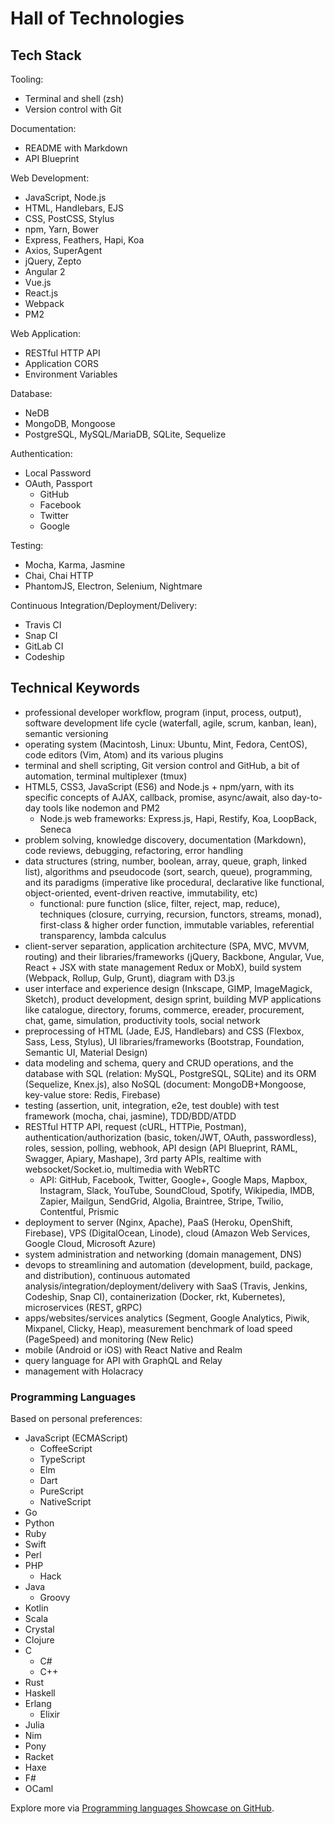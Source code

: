 # Hall of Technologies

## Tech Stack

Tooling:

* Terminal and shell (zsh)
* Version control with Git

Documentation:

* README with Markdown
* API Blueprint

Web Development:

* JavaScript, Node.js
* HTML, Handlebars, EJS
* CSS, PostCSS, Stylus
* npm, Yarn, Bower
* Express, Feathers, Hapi, Koa
* Axios, SuperAgent
* jQuery, Zepto
* Angular 2
* Vue.js
* React.js
* Webpack
* PM2

Web Application:

* RESTful HTTP API
* Application CORS
* Environment Variables

Database:

* NeDB
* MongoDB, Mongoose
* PostgreSQL, MySQL/MariaDB, SQLite, Sequelize

Authentication:

* Local Password
* OAuth, Passport
  * GitHub
  * Facebook
  * Twitter
  * Google

Testing:

* Mocha, Karma, Jasmine
* Chai, Chai HTTP
* PhantomJS, Electron, Selenium, Nightmare

Continuous Integration/Deployment/Delivery:

* Travis CI
* Snap CI
* GitLab CI
* Codeship

## Technical Keywords

- professional developer workflow, program (input, process, output), software development life cycle (waterfall, agile, scrum, kanban, lean), semantic versioning
- operating system (Macintosh, Linux: Ubuntu, Mint, Fedora, CentOS), code editors (Vim, Atom) and its various plugins
- terminal and shell scripting, Git version control and GitHub, a bit of automation, terminal multiplexer (tmux)
- HTML5, CSS3, JavaScript (ES6) and Node.js + npm/yarn, with its specific concepts of AJAX, callback, promise, async/await, also day-to-day tools like nodemon and PM2
  - Node.js web frameworks: Express.js, Hapi, Restify, Koa, LoopBack, Seneca
- problem solving, knowledge discovery, documentation (Markdown), code reviews, debugging, refactoring, error handling
- data structures (string, number, boolean, array, queue, graph, linked list), algorithms and pseudocode (sort, search, queue), programming, and its paradigms (imperative like procedural, declarative like functional, object-oriented, event-driven reactive, immutability, etc)
  - functional: pure function (slice, filter, reject, map, reduce), techniques (closure, currying, recursion, functors, streams, monad), first-class & higher order function, immutable variables, referential transparency, lambda calculus
- client-server separation, application architecture (SPA, MVC, MVVM, routing) and their libraries/frameworks (jQuery, Backbone, Angular, Vue, React + JSX with state management Redux or MobX), build system (Webpack, Rollup, Gulp, Grunt), diagram with D3.js
- user interface and experience design (Inkscape, GIMP, ImageMagick, Sketch), product development, design sprint, building MVP applications like catalogue, directory, forums, commerce, ereader, procurement, chat, game, simulation, productivity tools, social network
- preprocessing of HTML (Jade, EJS, Handlebars) and CSS (Flexbox, Sass, Less, Stylus), UI libraries/frameworks (Bootstrap, Foundation, Semantic UI, Material Design)
- data modeling and schema, query and CRUD operations, and the database with SQL (relation: MySQL, PostgreSQL, SQLite) and its ORM (Sequelize, Knex.js), also NoSQL (document: MongoDB+Mongoose, key-value store: Redis, Firebase)
- testing (assertion, unit, integration, e2e, test double) with test framework (mocha, chai, jasmine), TDD/BDD/ATDD
- RESTful HTTP API, request (cURL, HTTPie, Postman), authentication/authorization (basic, token/JWT, OAuth, passwordless), roles, session, polling, webhook, API design (API Blueprint, RAML, Swagger, Apiary, Mashape), 3rd party APIs, realtime with websocket/Socket.io, multimedia with WebRTC
  - API: GitHub, Facebook, Twitter, Google+, Google Maps, Mapbox, Instagram, Slack, YouTube, SoundCloud, Spotify, Wikipedia, IMDB, Zapier, Mailgun, SendGrid, Algolia, Braintree, Stripe, Twilio, Contentful, Prismic
- deployment to server (Nginx, Apache), PaaS (Heroku, OpenShift, Firebase), VPS (DigitalOcean, Linode), cloud (Amazon Web Services, Google Cloud, Microsoft Azure)
- system administration and networking (domain management, DNS)
- devops to streamlining and automation (development, build, package, and distribution), continuous automated analysis/integration/deployment/delivery with SaaS (Travis, Jenkins, Codeship, Snap CI), containerization (Docker, rkt, Kubernetes), microservices (REST, gRPC)
- apps/websites/services analytics (Segment, Google Analytics, Piwik, Mixpanel, Clicky, Heap), measurement benchmark of load speed (PageSpeed) and monitoring (New Relic)
- mobile (Android or iOS) with React Native and Realm
- query language for API with GraphQL and Relay
- management with Holacracy

### Programming Languages

Based on personal preferences:

- JavaScript (ECMAScript)
  - CoffeeScript
  - TypeScript
  - Elm
  - Dart
  - PureScript
  - NativeScript
- Go
- Python
- Ruby
- Swift
- Perl
- PHP
  - Hack
- Java
  - Groovy
- Kotlin
- Scala
- Crystal
- Clojure
- C
  - C#
  - C++
- Rust
- Haskell
- Erlang
  - Elixir
- Julia
- Nim
- Pony
- Racket
- Haxe
- F#
- OCaml

Explore more via [Programming languages Showcase on GitHub](https://github.com/showcases/programming-languages).
